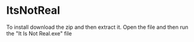 # ItsNotReal
To install download the zip and then extract it.
Open the file and then run the "It Is Not Real.exe" file
